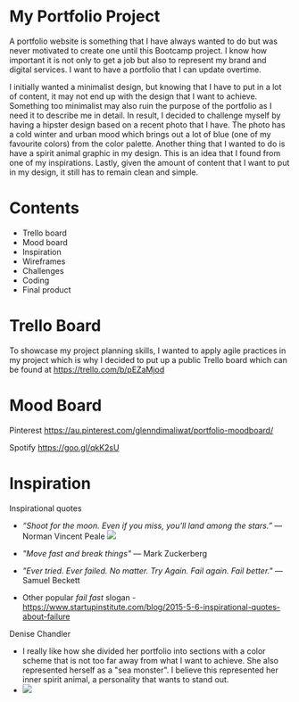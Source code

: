 # My Portfolio Project
A portfolio website is something that I have always wanted to do but was never motivated to create one until this Bootcamp project. I know how important it is not only to get a job but also to represent my brand and digital services. I want to have a portfolio that I can update overtime.

I initially wanted a minimalist design, but knowing that I have to put in a lot of content, it may not end up with the design that I want to achieve. Something too minimalist may also ruin the purpose of the portfolio as I need it to describe me in detail. In result, I decided to challenge myself by having a hipster design based on a recent photo that I have. The photo has a cold winter and urban mood which brings out a lot of blue (one of my favourite colors) from the color palette. Another thing that I wanted to do is have a spirit animal graphic in my design. This is an idea that I found from one of my inspirations. Lastly, given the amount of content that I want to put in my design, it still has to remain clean and simple.

# Contents
- Trello board
- Mood board
- Inspiration
- Wireframes
- Challenges
- Coding
- Final product

# Trello Board
To showcase my project planning skills, I wanted to apply agile practices in my project which is why I decided to put up a public Trello board which can be found at https://trello.com/b/pEZaMjod

# Mood Board
Pinterest
https://au.pinterest.com/glenndimaliwat/portfolio-moodboard/

Spotify
https://goo.gl/qkK2sU

# Inspiration

Inspirational quotes
+ *“Shoot for the moon. Even if you miss, you'll land among the stars.”* ― Norman Vincent Peale
![](http://www.glenndimaliwat.com/assets/img/inspiration/aimmoon.jpg)
+ *"Move fast and break things"* — Mark Zuckerberg
+ *"Ever tried. Ever failed. No matter. Try Again. Fail again. Fail better."* — Samuel Beckett

+ Other popular *fail fast* slogan - https://www.startupinstitute.com/blog/2015-5-6-inspirational-quotes-about-failure


Denise Chandler
- I really like how she divided her portfolio into sections with a color scheme that is not too far away from what I want to achieve. She also represented herself as a "sea monster". I believe this represented her inner spirit animal, a personality that wants to stand out.
- ![](http://www.glenndimaliwat.com/assets/img/inspiration/denisechandler.png)

